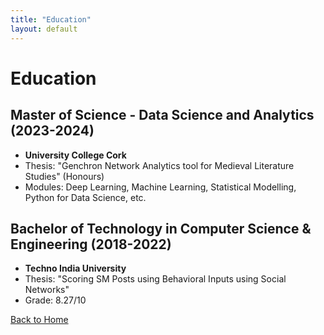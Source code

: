 ```yaml
---
title: "Education"
layout: default
---
```


# Education

## Master of Science - Data Science and Analytics (2023-2024)
- **University College Cork**
- Thesis: "Genchron Network Analytics tool for Medieval Literature Studies" (Honours)
- Modules: Deep Learning, Machine Learning, Statistical Modelling, Python for Data Science, etc.

## Bachelor of Technology in Computer Science & Engineering (2018-2022)
- **Techno India University**
- Thesis: "Scoring SM Posts using Behavioral Inputs using Social Networks"
- Grade: 8.27/10

[Back to Home](index.md)

